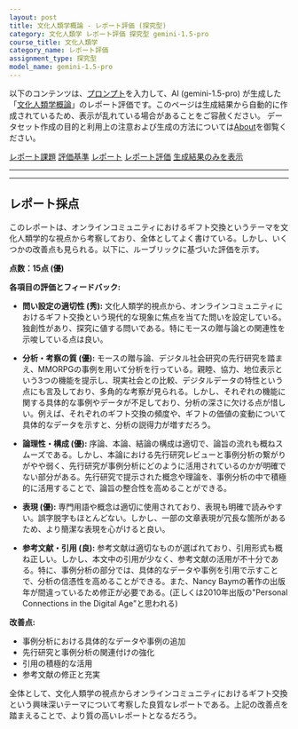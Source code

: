 ```yaml
---
layout: post
title: 文化人類学概論 - レポート評価 (探究型)
category: 文化人類学 レポート評価 探究型 gemini-1.5-pro
course_title: 文化人類学
category_name: レポート評価
assignment_type: 探究型
model_name: gemini-1.5-pro
---
```


以下のコンテンツは、[プロンプト](https://github.com/takedatoshiyuki/synthetic_assignments/tree/main/generated/文化人類学/gemini-1.5-pro/prompt_レポート評価-探究型.md)を入力して、AI (gemini-1.5-pro) が生成した「[文化人類学概論](/contents/文化人類学/)」のレポート評価です。このページは生成結果から自動的に作成されているため、表示が乱れている場合があることをご容赦ください。
データセット作成の目的と利用上の注意および生成の方法については[About](/About)を御覧ください。

[レポート課題](../レポート課題-探究型)
[評価基準](../評価基準-探究型)
[レポート](../レポート-探究型)
[レポート評価](../レポート評価-探究型)
[生成結果のみを表示](https://github.com/takedatoshiyuki/synthetic_assignments/tree/main/generated/文化人類学/gemini-1.5-pro/レポート評価-探究型.md)
  

***
***
  
## レポート採点

このレポートは、オンラインコミュニティにおけるギフト交換というテーマを文化人類学的な視点から考察しており、全体としてよく書けている。しかし、いくつかの改善点も見られる。以下に、ルーブリックに基づいた評価を示す。

**点数：15点 (優)**

**各項目の評価とフィードバック:**

* **問い設定の適切性 (秀):**  文化人類学的視点から、オンラインコミュニティにおけるギフト交換という現代的な現象に焦点を当てた問いを設定している。独創性があり、探究に値する問いである。特にモースの贈与論との関連性を示唆している点は良い。

* **分析・考察の質 (優):** モースの贈与論、デジタル社会研究の先行研究を踏まえ、MMORPGの事例を用いて分析を行っている。親睦、協力、地位表示という3つの機能を提示し、現実社会との比較、デジタルデータの特性という点にも言及しており、多角的な考察が見られる。しかし、それぞれの機能に関する具体的な事例やデータが不足しており、分析の深さに欠ける点が惜しい。例えば、それぞれのギフト交換の頻度や、ギフトの価値の変動について具体的なデータを示すと、分析の説得力が増すだろう。

* **論理性・構成 (優):** 序論、本論、結論の構成は適切で、論旨の流れも概ねスムーズである。しかし、本論における先行研究レビューと事例分析の繋がりがやや弱く、先行研究が事例分析にどのように活用されているのかが明確でない部分がある。先行研究で提示された概念や理論を、事例分析の中で積極的に活用することで、論旨の整合性を高めることができる。

* **表現 (優):** 専門用語や概念は適切に使用されており、表現も明確で読みやすい。誤字脱字もほとんどない。しかし、一部の文章表現が冗長な箇所があるため、より簡潔な表現を心がけると良い。

* **参考文献・引用 (良):** 参考文献は適切なものが選ばれており、引用形式も概ね正しい。しかし、本文中の引用が少なく、参考文献の活用が不十分である。特に、事例分析の部分では、具体的なデータや事例を引用で示すことで、分析の信憑性を高めることができる。また、Nancy Baymの著作の出版年が間違っているため修正が必要である。(正しくは2010年出版の"Personal Connections in the Digital Age"と思われる)


**改善点:**

* 事例分析における具体的なデータや事例の追加
* 先行研究と事例分析の関連付けの強化
* 引用の積極的な活用
* 参考文献の修正と充実


全体として、文化人類学の視点からオンラインコミュニティにおけるギフト交換という興味深いテーマについて考察した良質なレポートである。上記の改善点を踏まえることで、より質の高いレポートとなるだろう。

